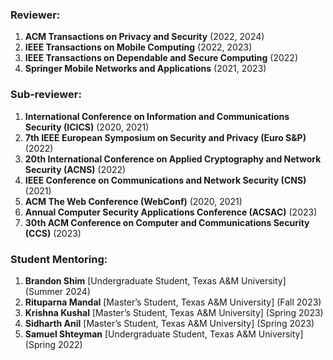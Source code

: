 ### Reviewer:

1. **ACM Transactions on Privacy and Security** (2022, 2024)
2. **IEEE Transactions on Mobile Computing** (2022, 2023)
3. **IEEE Transactions on Dependable and Secure Computing** (2022)
4. **Springer Mobile Networks and Applications** (2021, 2023)

### Sub-reviewer:

1. **International Conference on Information and Communications Security (ICICS)** (2020, 2021)
2. **7th IEEE European Symposium on Security and Privacy (Euro S&P)** (2022)
3. **20th International Conference on Applied Cryptography and Network Security (ACNS)** (2022)
4. **IEEE Conference on Communications and Network Security (CNS)** (2021)
5. **ACM The Web Conference (WebConf)** (2020, 2021)
6. **Annual Computer Security Applications Conference (ACSAC)** (2023)
7. **30th ACM Conference on Computer and Communications Security (CCS)** (2023)


### Student Mentoring:

1. **Brandon Shim** [Undergraduate Student, Texas A&M University] (Summer 2024)
2. **Rituparna Mandal** [Master’s Student, Texas A&M University] (Fall 2023)
3. **Krishna Kushal** [Master’s Student, Texas A&M University] (Spring 2023)
4. **Sidharth Anil** [Master’s Student, Texas A&M University] (Spring 2023)
5. **Samuel Shteyman** [Undergraduate Student, Texas A&M University] (Spring 2022)

